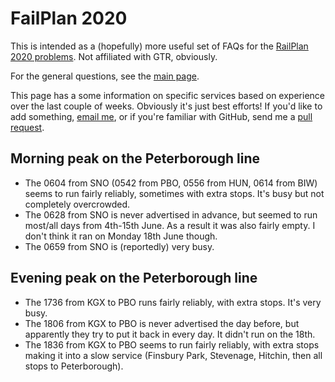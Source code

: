 # FailPlan 2020

This is intended as a (hopefully) more useful set of FAQs for the [RailPlan 2020 problems](https://www.railplan2020.com/timetables). Not affiliated with GTR, obviously.

For the general questions, see the [main page](/).

This page has a some information on specific services based on experience over the last couple of weeks. Obviously it's just best efforts! If you'd like to add something, [email me](mailto:ganesh@earth.li), or if you're familiar with GitHub, send me a [pull request](https://github.com/hsenag/failplan2020).

## Morning peak on the Peterborough line

 - The 0604 from SNO (0542 from PBO, 0556 from HUN, 0614 from BIW) seems to run fairly reliably, sometimes with extra stops. It's busy but not completely overcrowded.
 - The 0628 from SNO is never advertised in advance, but seemed to run most/all days from 4th-15th June. As a result it was also fairly empty. I don't think it ran on Monday 18th June though.
 - The 0659 from SNO is (reportedly) very busy.
 
## Evening peak on the Peterborough line

 - The 1736 from KGX to PBO runs fairly reliably, with extra stops. It's very busy.
 - The 1806 from KGX to PBO is never advertised the day before, but apparently they try to put it back in every day. It didn't run on the 18th.
 - The 1836 from KGX to PBO seems to run fairly reliably, with extra stops making it into a slow service (Finsbury Park, Stevenage, Hitchin, then all stops to Peterborough).
 
